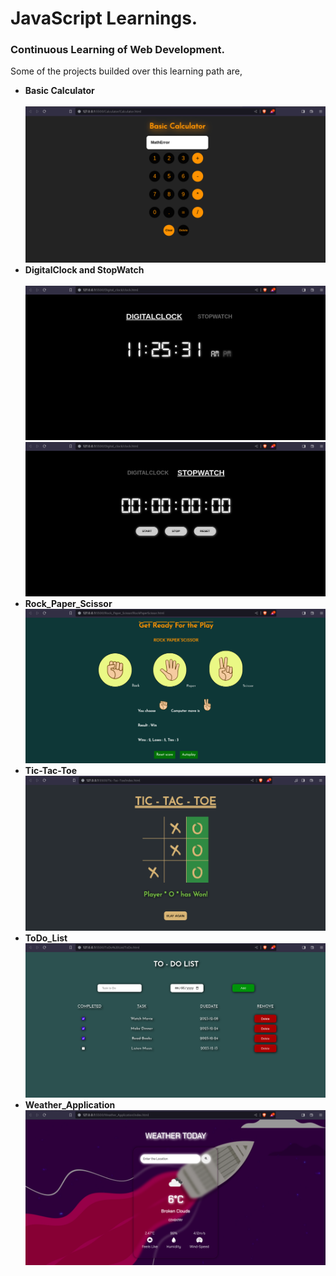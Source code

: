 # JavaScript Learnings.

### Continuous Learning of Web Development.<br>
<p> Some of the projects builded over this learning path are,</p>
<ul>
<li><strong>Basic Calculator</strong></li><br>
<img src="https://github.com/Levyathanz/Javascript_Learnings/blob/master/Calculator/screenshots/Image.png"/>
<li><strong>DigitalClock and StopWatch</strong></li><br>
<img src="https://github.com/Levyathanz/Javascript_Learnings/blob/master/Digital_clock/screenshot/image.png"/>
<img src="https://github.com/Levyathanz/Javascript_Learnings/blob/master/Digital_clock/screenshot/image1.png"/><br>
<li><strong>Rock_Paper_Scissor</strong></li>
<img src="https://github.com/Levyathanz/Javascript_Learnings/blob/master/Rock_Paper_Scissor/Screenshot/Image.png"/><br>
<li><strong>Tic-Tac-Toe</strong></li>
<img src="https://github.com/Levyathanz/Javascript_Learnings/blob/master/Tic-Tac-Toe/Screenshot/Image.png"/><br>
<li><strong>ToDo_List</strong></li>
<img src="https://github.com/Levyathanz/Javascript_Learnings/blob/master/ToDo%20List/screenshot/Image.png"/><br>
<li><strong>Weather_Application</strong></li>
<img src="https://github.com/Levyathanz/Javascript_Learnings/blob/master/Weather_Application/screenshot/Image.png"/>
</ul>
